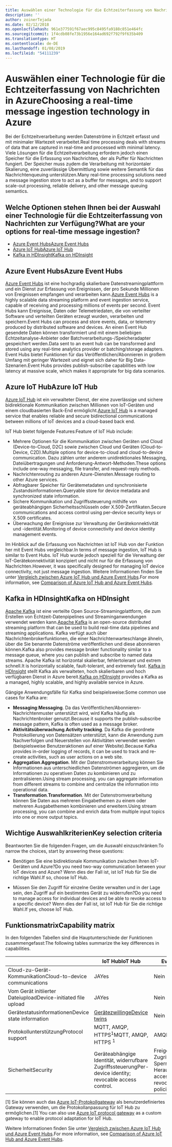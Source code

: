 ```yaml
---
title: Auswählen einer Technologie für die Echtzeiterfassung von Nachrichten
description: ''
author: zoinerTejada
ms.date: 02/12/2018
ms.openlocfilehash: 961e377591f67aec995c8495fa9188c851e464fc
ms.sourcegitcommit: 1f4cdb08fe73b1956e164ad692f792f9f635b409
ms.translationtype: HT
ms.contentlocale: de-DE
ms.lasthandoff: 01/08/2019
ms.locfileid: "54111239"
---
```

# <a name="choosing-a-real-time-message-ingestion-technology-in-azure"></a><span data-ttu-id="94e09-102">Auswählen einer Technologie für die Echtzeiterfassung von Nachrichten in Azure</span><span class="sxs-lookup"><span data-stu-id="94e09-102">Choosing a real-time message ingestion technology in Azure</span></span>

<span data-ttu-id="94e09-103">Bei der Echtzeitverarbeitung werden Datenströme in Echtzeit erfasst und mit minimaler Wartezeit verarbeitet.</span><span class="sxs-lookup"><span data-stu-id="94e09-103">Real time processing deals with streams of data that are captured in real-time and processed with minimal latency.</span></span> <span data-ttu-id="94e09-104">Viele Lösungen für die Echtzeitverarbeitung erfordern jedoch einen Speicher für die Erfassung von Nachrichten, der als Puffer für Nachrichten fungiert. Der Speicher muss zudem die Verarbeitung mit horizontaler Skalierung, eine zuverlässige Übermittlung sowie weitere Semantik für das Nachrichtenqueuing unterstützen.</span><span class="sxs-lookup"><span data-stu-id="94e09-104">Many real-time processing solutions need a message ingestion store to act as a buffer for messages, and to support scale-out processing, reliable delivery, and other message queuing semantics.</span></span>

<!-- markdownlint-disable MD026 -->

## <a name="what-are-your-options-for-real-time-message-ingestion"></a><span data-ttu-id="94e09-105">Welche Optionen stehen Ihnen bei der Auswahl einer Technologie für die Echtzeiterfassung von Nachrichten zur Verfügung?</span><span class="sxs-lookup"><span data-stu-id="94e09-105">What are your options for real-time message ingestion?</span></span>

<!-- markdownlint-enable MD026 -->

- [<span data-ttu-id="94e09-106">Azure Event Hubs</span><span class="sxs-lookup"><span data-stu-id="94e09-106">Azure Event Hubs</span></span>](/azure/event-hubs/)
- [<span data-ttu-id="94e09-107">Azure IoT Hub</span><span class="sxs-lookup"><span data-stu-id="94e09-107">Azure IoT Hub</span></span>](/azure/iot-hub/)
- [<span data-ttu-id="94e09-108">Kafka in HDInsight</span><span class="sxs-lookup"><span data-stu-id="94e09-108">Kafka on HDInsight</span></span>](/azure/hdinsight/kafka/apache-kafka-get-started)

## <a name="azure-event-hubs"></a><span data-ttu-id="94e09-109">Azure Event Hubs</span><span class="sxs-lookup"><span data-stu-id="94e09-109">Azure Event Hubs</span></span>

<span data-ttu-id="94e09-110">[Azure Event Hubs](/azure/event-hubs/) ist eine hochgradig skalierbare Datenstreamingplattform und ein Dienst zur Erfassung von Ereignissen, der pro Sekunde Millionen von Ereignissen empfangen und verarbeiten kann.</span><span class="sxs-lookup"><span data-stu-id="94e09-110">[Azure Event Hubs](/azure/event-hubs/) is a highly scalable data streaming platform and event ingestion service, capable of receiving and processing millions of events per second.</span></span> <span data-ttu-id="94e09-111">Event Hubs kann Ereignisse, Daten oder Telemetriedaten, die von verteilter Software und verteilten Geräten erzeugt wurden, verarbeiten und speichern.</span><span class="sxs-lookup"><span data-stu-id="94e09-111">Event Hubs can process and store events, data, or telemetry produced by distributed software and devices.</span></span> <span data-ttu-id="94e09-112">An einen Event Hub gesendete Daten können transformiert und mit einem beliebigen Echtzeitanalyse-Anbieter oder Batchverarbeitungs-/Speicheradapter gespeichert werden.</span><span class="sxs-lookup"><span data-stu-id="94e09-112">Data sent to an event hub can be transformed and stored using any real-time analytics provider or batching/storage adapters.</span></span> <span data-ttu-id="94e09-113">Event Hubs bietet Funktionen für das Veröffentlichen/Abonnieren in großem Umfang mit geringer Wartezeit und eignet sich daher für Big Data-Szenarien.</span><span class="sxs-lookup"><span data-stu-id="94e09-113">Event Hubs provides publish-subscribe capabilities with low latency at massive scale, which makes it appropriate for big data scenarios.</span></span>

## <a name="azure-iot-hub"></a><span data-ttu-id="94e09-114">Azure IoT Hub</span><span class="sxs-lookup"><span data-stu-id="94e09-114">Azure IoT Hub</span></span>

<span data-ttu-id="94e09-115">[Azure IoT Hub](/azure/iot-hub/) ist ein verwalteter Dienst, der eine zuverlässige und sichere bidirektionale Kommunikation zwischen Millionen von IoT-Geräten und einem cloudbasierten Back-End ermöglicht.</span><span class="sxs-lookup"><span data-stu-id="94e09-115">[Azure IoT Hub](/azure/iot-hub/) is a managed service that enables reliable and secure bidirectional communications between millions of IoT devices and a cloud-based back end.</span></span>

<span data-ttu-id="94e09-116">IoT Hub bietet folgende Features:</span><span class="sxs-lookup"><span data-stu-id="94e09-116">Feature of IoT Hub include:</span></span>

- <span data-ttu-id="94e09-117">Mehrere Optionen für die Kommunikation zwischen Geräten und Cloud (Device-to-Cloud, D2C) sowie zwischen Cloud und Geräten (Cloud-to-Device, C2D).</span><span class="sxs-lookup"><span data-stu-id="94e09-117">Multiple options for device-to-cloud and cloud-to-device communication.</span></span> <span data-ttu-id="94e09-118">Dazu zählen unter anderem unidirektionales Messaging, Dateiübertragungen und Anforderung-Antwort-Methoden.</span><span class="sxs-lookup"><span data-stu-id="94e09-118">These options include one-way messaging, file transfer, and request-reply methods.</span></span>
- <span data-ttu-id="94e09-119">Nachrichtenrouting zu anderen Azure-Diensten.</span><span class="sxs-lookup"><span data-stu-id="94e09-119">Message routing to other Azure services.</span></span>
- <span data-ttu-id="94e09-120">Abfragbarer Speicher für Gerätemetadaten und synchronisierte Zustandsinformationen.</span><span class="sxs-lookup"><span data-stu-id="94e09-120">Queryable store for device metadata and synchronized state information.</span></span>
- <span data-ttu-id="94e09-121">Sichere Kommunikation und Zugriffssteuerung mithilfe von geräteabhängigen Sicherheitsschlüsseln oder X.509-Zertifikaten.</span><span class="sxs-lookup"><span data-stu-id="94e09-121">Secure communications and access control using per-device security keys or X.509 certificates.</span></span>
- <span data-ttu-id="94e09-122">Überwachung der Ereignisse zur Verwaltung der Gerätekonnektivität und -identität.</span><span class="sxs-lookup"><span data-stu-id="94e09-122">Monitoring of device connectivity and device identity management events.</span></span>

<span data-ttu-id="94e09-123">Im Hinblick auf die Erfassung von Nachrichten ist IoT Hub von der Funktion her mit Event Hubs vergleichbar.</span><span class="sxs-lookup"><span data-stu-id="94e09-123">In terms of message ingestion, IoT Hub is similar to Event Hubs.</span></span> <span data-ttu-id="94e09-124">IoT Hub wurde jedoch speziell für die Verwaltung der IoT-Gerätekonnektivität konzipiert und nicht nur für die Erfassung von Nachrichten.</span><span class="sxs-lookup"><span data-stu-id="94e09-124">However, it was specifically designed for managing IoT device connectivity, not just message ingestion.</span></span> <span data-ttu-id="94e09-125">Weitere Informationen finden Sie unter [Vergleich zwischen Azure IoT Hub und Azure Event Hubs](/azure/iot-hub/iot-hub-compare-event-hubs).</span><span class="sxs-lookup"><span data-stu-id="94e09-125">For more information, see [Comparison of Azure IoT Hub and Azure Event Hubs](/azure/iot-hub/iot-hub-compare-event-hubs).</span></span>

## <a name="kafka-on-hdinsight"></a><span data-ttu-id="94e09-126">Kafka in HDInsight</span><span class="sxs-lookup"><span data-stu-id="94e09-126">Kafka on HDInsight</span></span>

<span data-ttu-id="94e09-127">[Apache Kafka](https://kafka.apache.org/) ist eine verteilte Open Source-Streamingplattform, die zum Erstellen von Echtzeit-Datenpipelines und Streaminganwendungen verwendet werden kann.</span><span class="sxs-lookup"><span data-stu-id="94e09-127">[Apache Kafka](https://kafka.apache.org/) is an open-source distributed streaming platform that can be used to build real-time data pipelines and streaming applications.</span></span> <span data-ttu-id="94e09-128">Kafka verfügt auch über Nachrichtenbrokerfunktionen, die einer Nachrichtenwarteschlange ähneln, über die Sie benannte Datenströme veröffentlichen und diese abonnieren können.</span><span class="sxs-lookup"><span data-stu-id="94e09-128">Kafka also provides message broker functionality similar to a message queue, where you can publish and subscribe to named data streams.</span></span> <span data-ttu-id="94e09-129">Apache Kafka ist horizontal skalierbar, fehlertolerant und extrem schnell.</span><span class="sxs-lookup"><span data-stu-id="94e09-129">It is horizontally scalable, fault-tolerant, and extremely fast.</span></span> <span data-ttu-id="94e09-130">[Kafka in HDInsight](/azure/hdinsight/kafka/apache-kafka-get-started) stellt Kafka als verwalteten, hoch skalierbaren und hoch verfügbaren Dienst in Azure bereit.</span><span class="sxs-lookup"><span data-stu-id="94e09-130">[Kafka on HDInsight](/azure/hdinsight/kafka/apache-kafka-get-started) provides a Kafka as a managed, highly scalable, and highly available service in Azure.</span></span>

<span data-ttu-id="94e09-131">Gängige Anwendungsfälle für Kafka sind beispielsweise:</span><span class="sxs-lookup"><span data-stu-id="94e09-131">Some common use cases for Kafka are:</span></span>

- <span data-ttu-id="94e09-132">**Messaging**:</span><span class="sxs-lookup"><span data-stu-id="94e09-132">**Messaging**.</span></span> <span data-ttu-id="94e09-133">Da das Veröffentlichen/Abonnieren-Nachrichtenmuster unterstützt wird, wird Kafka häufig als Nachrichtenbroker genutzt.</span><span class="sxs-lookup"><span data-stu-id="94e09-133">Because it supports the publish-subscribe message pattern, Kafka is often used as a message broker.</span></span>
- <span data-ttu-id="94e09-134">**Aktivitätsüberwachung**.</span><span class="sxs-lookup"><span data-stu-id="94e09-134">**Activity tracking**.</span></span> <span data-ttu-id="94e09-135">Da Kafka die geordnete Protokollierung von Datensätzen unterstützt, kann die Anwendung zum Nachverfolgen und Neuerstellen von Aktivitäten verwendet werden (beispielsweise Benutzeraktionen auf einer Website).</span><span class="sxs-lookup"><span data-stu-id="94e09-135">Because Kafka provides in-order logging of records, it can be used to track and re-create activities, such as user actions on a web site.</span></span>
- <span data-ttu-id="94e09-136">**Aggregation**.</span><span class="sxs-lookup"><span data-stu-id="94e09-136">**Aggregation**.</span></span> <span data-ttu-id="94e09-137">Mit der Datenstromverarbeitung können Sie Informationen aus unterschiedlichen Datenströmen aggregieren, um die Informationen zu operativen Daten zu kombinieren und zu zentralisieren.</span><span class="sxs-lookup"><span data-stu-id="94e09-137">Using stream processing, you can aggregate information from different streams to combine and centralize the information into operational data.</span></span>
- <span data-ttu-id="94e09-138">**Transformation**.</span><span class="sxs-lookup"><span data-stu-id="94e09-138">**Transformation**.</span></span> <span data-ttu-id="94e09-139">Mit der Datenstromverarbeitung können Sie Daten aus mehreren Eingabethemen zu einem oder mehreren Ausgabethemen kombinieren und erweitern.</span><span class="sxs-lookup"><span data-stu-id="94e09-139">Using stream processing, you can combine and enrich data from multiple input topics into one or more output topics.</span></span>

## <a name="key-selection-criteria"></a><span data-ttu-id="94e09-140">Wichtige Auswahlkriterien</span><span class="sxs-lookup"><span data-stu-id="94e09-140">Key selection criteria</span></span>

<span data-ttu-id="94e09-141">Beantworten Sie die folgenden Fragen, um die Auswahl einzuschränken:</span><span class="sxs-lookup"><span data-stu-id="94e09-141">To narrow the choices, start by answering these questions:</span></span>

- <span data-ttu-id="94e09-142">Benötigen Sie eine bidirektionale Kommunikation zwischen Ihren IoT-Geräten und Azure?</span><span class="sxs-lookup"><span data-stu-id="94e09-142">Do you need two-way communication between your IoT devices and Azure?</span></span> <span data-ttu-id="94e09-143">Wenn dies der Fall ist, ist IoT Hub für Sie die richtige Wahl.</span><span class="sxs-lookup"><span data-stu-id="94e09-143">If so, choose IoT Hub.</span></span>

- <span data-ttu-id="94e09-144">Müssen Sie den Zugriff für einzelne Geräte verwalten und in der Lage sein, den Zugriff auf ein bestimmtes Gerät zu widerrufen?</span><span class="sxs-lookup"><span data-stu-id="94e09-144">Do you need to manage access for individual devices and be able to revoke access to a specific device?</span></span> <span data-ttu-id="94e09-145">Wenn dies der Fall ist, ist IoT Hub für Sie die richtige Wahl.</span><span class="sxs-lookup"><span data-stu-id="94e09-145">If yes, choose IoT Hub.</span></span>

## <a name="capability-matrix"></a><span data-ttu-id="94e09-146">Funktionsmatrix</span><span class="sxs-lookup"><span data-stu-id="94e09-146">Capability matrix</span></span>

<span data-ttu-id="94e09-147">In den folgenden Tabellen sind die Hauptunterschiede der Funktionen zusammengefasst:</span><span class="sxs-lookup"><span data-stu-id="94e09-147">The following tables summarize the key differences in capabilities.</span></span>

<!-- markdownlint-disable MD033 -->

| | <span data-ttu-id="94e09-148">IoT Hub</span><span class="sxs-lookup"><span data-stu-id="94e09-148">IoT Hub</span></span> | <span data-ttu-id="94e09-149">Event Hubs</span><span class="sxs-lookup"><span data-stu-id="94e09-149">Event Hubs</span></span> | <span data-ttu-id="94e09-150">Kafka in HDInsight</span><span class="sxs-lookup"><span data-stu-id="94e09-150">Kafka on HDInsight</span></span> |
| --- | --- | --- | --- |
| <span data-ttu-id="94e09-151">Cloud-zu-Gerät-Kommunikation</span><span class="sxs-lookup"><span data-stu-id="94e09-151">Cloud-to-device communications</span></span> | <span data-ttu-id="94e09-152">JA</span><span class="sxs-lookup"><span data-stu-id="94e09-152">Yes</span></span> | <span data-ttu-id="94e09-153">Nein </span><span class="sxs-lookup"><span data-stu-id="94e09-153">No</span></span> | <span data-ttu-id="94e09-154">Nein </span><span class="sxs-lookup"><span data-stu-id="94e09-154">No</span></span> |
| <span data-ttu-id="94e09-155">Vom Gerät initiierter Dateiupload</span><span class="sxs-lookup"><span data-stu-id="94e09-155">Device-initiated file upload</span></span> | <span data-ttu-id="94e09-156">JA</span><span class="sxs-lookup"><span data-stu-id="94e09-156">Yes</span></span> | <span data-ttu-id="94e09-157">Nein </span><span class="sxs-lookup"><span data-stu-id="94e09-157">No</span></span> | <span data-ttu-id="94e09-158">Nein </span><span class="sxs-lookup"><span data-stu-id="94e09-158">No</span></span> |
| <span data-ttu-id="94e09-159">Gerätestatusinformationen</span><span class="sxs-lookup"><span data-stu-id="94e09-159">Device state information</span></span> | [<span data-ttu-id="94e09-160">Gerätezwillinge</span><span class="sxs-lookup"><span data-stu-id="94e09-160">Device twins</span></span>](/azure/iot-hub/iot-hub-devguide-device-twins) | <span data-ttu-id="94e09-161">Nein </span><span class="sxs-lookup"><span data-stu-id="94e09-161">No</span></span> | <span data-ttu-id="94e09-162">Nein </span><span class="sxs-lookup"><span data-stu-id="94e09-162">No</span></span> |
| <span data-ttu-id="94e09-163">Protokollunterstützung</span><span class="sxs-lookup"><span data-stu-id="94e09-163">Protocol support</span></span> | <span data-ttu-id="94e09-164">MQTT, AMQP, HTTPS<sup>1</sup></span><span class="sxs-lookup"><span data-stu-id="94e09-164">MQTT, AMQP, HTTPS <sup>1</sup></span></span> | <span data-ttu-id="94e09-165">AMQP, HTTPS</span><span class="sxs-lookup"><span data-stu-id="94e09-165">AMQP, HTTPS</span></span> | [<span data-ttu-id="94e09-166">Kafka-Protokoll</span><span class="sxs-lookup"><span data-stu-id="94e09-166">Kafka Protocol</span></span>](https://cwiki.apache.org/confluence/display/KAFKA/A+Guide+To+The+Kafka+Protocol) |
| <span data-ttu-id="94e09-167">Sicherheit</span><span class="sxs-lookup"><span data-stu-id="94e09-167">Security</span></span> | <span data-ttu-id="94e09-168">Geräteabhängige Identität, widerrufbare Zugriffssteuerung</span><span class="sxs-lookup"><span data-stu-id="94e09-168">Per-device identity; revocable access control.</span></span> | <span data-ttu-id="94e09-169">Freigegebene Zugriffsrichtlinien, begrenzte Sperrung über Herausgeberrichtlinien</span><span class="sxs-lookup"><span data-stu-id="94e09-169">Shared access policies; limited revocation through publisher policies.</span></span> | <span data-ttu-id="94e09-170">Authentifizierung mit SASL, austauschbare Autorisierung, Unterstützung der Integration in externe Authentifizierungsdienste</span><span class="sxs-lookup"><span data-stu-id="94e09-170">Authentication using SASL; pluggable authorization; integration with external authentication services supported.</span></span> |

<!-- markdownlint-enable MD026 -->

<span data-ttu-id="94e09-171">[1] Sie können auch das [Azure IoT-Protokollgateway](/azure/iot-hub/iot-hub-protocol-gateway) als benutzerdefiniertes Gateway verwenden, um die Protokollanpassung für IoT Hub zu ermöglichen.</span><span class="sxs-lookup"><span data-stu-id="94e09-171">[1] You can also use [Azure IoT protocol gateway](/azure/iot-hub/iot-hub-protocol-gateway) as a custom gateway to enable protocol adaptation for IoT Hub.</span></span>

<span data-ttu-id="94e09-172">Weitere Informationen finden Sie unter [Vergleich zwischen Azure IoT Hub und Azure Event Hubs](/azure/iot-hub/iot-hub-compare-event-hubs).</span><span class="sxs-lookup"><span data-stu-id="94e09-172">For more information, see [Comparison of Azure IoT Hub and Azure Event Hubs](/azure/iot-hub/iot-hub-compare-event-hubs).</span></span>
